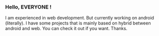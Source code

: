### Hello, EVERYONE !
I am experienced in web development. But currently working on android (literally). I have some projects that is mainly based on hybrid between android and web. You can check it out if you want. Thanks.
